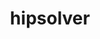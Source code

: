 ---
title: "hipsolver"
layout: cache
categories: [package, develop]
meta: {"compilers": ["gcc@=13.2.0"], "num_specs": 12, "num_specs_by_stack": {"ml-linux-x86_64-rocm": 12, "root": 12}, "oss": ["ubuntu24.04"], "platforms": ["linux"], "stacks": ["ml-linux-x86_64-rocm", "root"], "targets": ["x86_64_v3"], "versions": ["6.1.2"]}
spec_details: [{"compiler": "gcc@=13.2.0", "hash": "23x6tdjgkq5fst76t7db2hmgmds3wy7x", "os": "ubuntu24.04", "platform": "linux", "size": "-", "stacks": ["ml-linux-x86_64-rocm", "root"], "target": "x86_64_v3", "variants": ["amdgpu_target=gfx90a", "~asan", "build_system=cmake", "build_type=Release", "~cuda", "generator=make", "~ipo", "patches=d9ef5be", "+rocm"], "versions": ["6.1.2"]}, {"compiler": "gcc@=13.2.0", "hash": "2kyio26fl7kwahtnp4lrzl663575ykds", "os": "ubuntu24.04", "platform": "linux", "size": "-", "stacks": ["ml-linux-x86_64-rocm", "root"], "target": "x86_64_v3", "variants": ["amdgpu_target=gfx90a", "~asan", "build_system=cmake", "build_type=Release", "~cuda", "generator=make", "~ipo", "patches=d9ef5be", "+rocm"], "versions": ["6.1.2"]}, {"compiler": "gcc@=13.2.0", "hash": "6ixhsinggfhlrlq7cbt542kdrx7wdr3k", "os": "ubuntu24.04", "platform": "linux", "size": "-", "stacks": ["ml-linux-x86_64-rocm", "root"], "target": "x86_64_v3", "variants": ["amdgpu_target=gfx90a", "~asan", "build_system=cmake", "build_type=Release", "~cuda", "generator=make", "~ipo", "patches=d9ef5be", "+rocm"], "versions": ["6.1.2"]}, {"compiler": "gcc@=13.2.0", "hash": "a3e75kvxxldalxg4lrqhbd42pdvgx7px", "os": "ubuntu24.04", "platform": "linux", "size": "-", "stacks": ["ml-linux-x86_64-rocm", "root"], "target": "x86_64_v3", "variants": ["amdgpu_target=gfx90a", "~asan", "build_system=cmake", "build_type=Release", "~cuda", "generator=make", "~ipo", "patches=d9ef5be", "+rocm"], "versions": ["6.1.2"]}, {"compiler": "gcc@=13.2.0", "hash": "anex4ncugwvlygvfm7d2doh6wnja3ayx", "os": "ubuntu24.04", "platform": "linux", "size": "-", "stacks": ["ml-linux-x86_64-rocm", "root"], "target": "x86_64_v3", "variants": ["amdgpu_target=gfx90a", "~asan", "build_system=cmake", "build_type=Release", "~cuda", "generator=make", "~ipo", "patches=d9ef5be", "+rocm"], "versions": ["6.1.2"]}, {"compiler": "gcc@=13.2.0", "hash": "ckcoqbnje3f5rlxycvod5yuyfjv7voop", "os": "ubuntu24.04", "platform": "linux", "size": "-", "stacks": ["ml-linux-x86_64-rocm", "root"], "target": "x86_64_v3", "variants": ["amdgpu_target=gfx90a", "~asan", "build_system=cmake", "build_type=Release", "~cuda", "generator=make", "~ipo", "patches=d9ef5be", "+rocm"], "versions": ["6.1.2"]}, {"compiler": "gcc@=13.2.0", "hash": "ddiuhkyakmwuqavlo4j26n2y6s4mfsg5", "os": "ubuntu24.04", "platform": "linux", "size": "-", "stacks": ["ml-linux-x86_64-rocm", "root"], "target": "x86_64_v3", "variants": ["amdgpu_target=gfx90a", "~asan", "build_system=cmake", "build_type=Release", "~cuda", "generator=make", "~ipo", "patches=d9ef5be", "+rocm"], "versions": ["6.1.2"]}, {"compiler": "gcc@=13.2.0", "hash": "dzq2okmkyrdzxmax6sn63ldauobkjoad", "os": "ubuntu24.04", "platform": "linux", "size": "-", "stacks": ["ml-linux-x86_64-rocm", "root"], "target": "x86_64_v3", "variants": ["amdgpu_target=gfx90a", "~asan", "build_system=cmake", "build_type=Release", "~cuda", "generator=make", "~ipo", "patches=d9ef5be", "+rocm"], "versions": ["6.1.2"]}, {"compiler": "gcc@=13.2.0", "hash": "mla5esikf5b5sihrx35reqr27nspkumm", "os": "ubuntu24.04", "platform": "linux", "size": "-", "stacks": ["ml-linux-x86_64-rocm", "root"], "target": "x86_64_v3", "variants": ["amdgpu_target=gfx90a", "~asan", "build_system=cmake", "build_type=Release", "~cuda", "generator=make", "~ipo", "patches=d9ef5be", "+rocm"], "versions": ["6.1.2"]}, {"compiler": "gcc@=13.2.0", "hash": "n4latgkttehvxvdwhje42mdlxzgybtz5", "os": "ubuntu24.04", "platform": "linux", "size": "-", "stacks": ["ml-linux-x86_64-rocm", "root"], "target": "x86_64_v3", "variants": ["amdgpu_target=gfx90a", "~asan", "build_system=cmake", "build_type=Release", "~cuda", "generator=make", "~ipo", "patches=d9ef5be", "+rocm"], "versions": ["6.1.2"]}, {"compiler": "gcc@=13.2.0", "hash": "n4ofvrymgcusfgkgutpbe4xac6b32ua7", "os": "ubuntu24.04", "platform": "linux", "size": "-", "stacks": ["ml-linux-x86_64-rocm", "root"], "target": "x86_64_v3", "variants": ["amdgpu_target=gfx90a", "~asan", "build_system=cmake", "build_type=Release", "~cuda", "generator=make", "~ipo", "patches=d9ef5be", "+rocm"], "versions": ["6.1.2"]}, {"compiler": "gcc@=13.2.0", "hash": "vgsevknqm5vl5viv5wyel5xg73avyvbg", "os": "ubuntu24.04", "platform": "linux", "size": "-", "stacks": ["ml-linux-x86_64-rocm", "root"], "target": "x86_64_v3", "variants": ["amdgpu_target=gfx90a", "~asan", "build_system=cmake", "build_type=Release", "~cuda", "generator=make", "~ipo", "patches=d9ef5be", "+rocm"], "versions": ["6.1.2"]}]
---